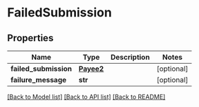# FailedSubmission

## Properties
Name | Type | Description | Notes
------------ | ------------- | ------------- | -------------
**failed_submission** | [**Payee2**](Payee2.md) |  | [optional] 
**failure_message** | **str** |  | [optional] 

[[Back to Model list]](../README.md#documentation-for-models) [[Back to API list]](../README.md#documentation-for-api-endpoints) [[Back to README]](../README.md)


